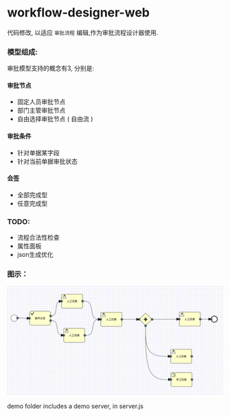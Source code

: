 # workflow-designer-web

代码修改, 以适应 `审批流程` 编辑,作为审批流程设计器使用.

### 模型组成:

审批模型支持的概念有3, 分别是:

#### 审批节点

- 固定人员审批节点
- 部门主管审批节点
- 自由选择审批节点 ( 自由流 )

#### 审批条件

- 针对单据某字段
- 针对当前单据审批状态

#### 会签

- 全部完成型
- 任意完成型


### TODO:

- 流程合法性检查
- 属性面板
- json生成优化

### 图示：

![](https://raw.githubusercontent.com/hitdavid/workflow-designer-web/master/demo/demo.png)

demo folder includes a demo server, in server.js